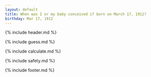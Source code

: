 ```yaml
---
layout: default
title: When was I or my baby conceived if born on March 17, 1912?
birthday: Mar 17, 1912
---
```


{% include header.md %}

{% include guess.md %}

{% include calculate.md %}

{% include safety.md %}

{% include footer.md %}



